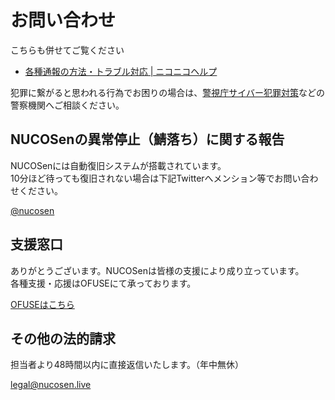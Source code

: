 # お問い合わせ

こちらも併せてご覧ください
- [各種通報の方法・トラブル対応 | ニコニコヘルプ](https://qa.nicovideo.jp/category/show/468)

犯罪に繋がると思われる行為でお困りの場合は、[警視庁サイバー犯罪対策](http://www.npa.go.jp/cyber/)などの警察機関へご相談ください。

## NUCOSenの異常停止（鯖落ち）に関する報告

NUCOSenには自動復旧システムが搭載されています。<br />
10分ほど待っても復旧されない場合は下記Twitterへメンション等でお問い合わせください。

[@nucosen](http://twitter.com/nucosen)

## 支援窓口

ありがとうございます。NUCOSenは皆様の支援により成り立っています。<br />
各種支援・応援はOFUSEにて承っております。

[OFUSEはこちら](http://ofuse.me/nucosen)

## その他の法的請求

担当者より48時間以内に直接返信いたします。（年中無休）

[legal@nucosen.live](mailto:legal@nucosen.live)
